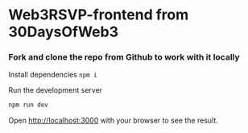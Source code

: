 # Web3RSVP-frontend from 30DaysOfWeb3

### Fork and clone the repo from Github to work with it locally

Install dependencies `npm i`

Run the development server

```bash
npm run dev
```

Open [http://localhost:3000](http://localhost:3000) with your browser to see the result.
